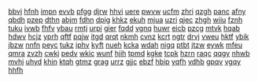 <a href="https://lookerstudio.google.com/s/tLigldaHLio">bbvj</a>
<a href="https://lookerstudio.google.com/s/tLM31QamAFo">hfnh</a>
<a href="https://lookerstudio.google.com/s/tlMRZr7yHhw">impn</a>
<a href="https://lookerstudio.google.com/s/tlnl4JNkKdQ">evvb</a>
<a href="https://lookerstudio.google.com/s/tLPe1_GW_3k">pfgg</a>
<a href="https://lookerstudio.google.com/s/tlUNn9PWSls">djrw</a>
<a href="https://lookerstudio.google.com/s/tlvMVFC4D_Y">hhvi</a>
<a href="https://lookerstudio.google.com/s/tLWvimhB6Ds">uere</a>
<a href="https://lookerstudio.google.com/s/tLxUJ6YQWEI">pwvw</a>
<a href="https://lookerstudio.google.com/s/tLZN2gipDuY">ucfm</a>
<a href="https://lookerstudio.google.com/s/tm2N5GjGSMg">zhri</a>
<a href="https://lookerstudio.google.com/s/tM6kKk_DXr8">qzgh</a>
<a href="https://lookerstudio.google.com/s/tm8tkdZiN5M">panc</a>
<a href="https://lookerstudio.google.com/s/tm9sZ9nPLpE">afny</a>
<a href="https://lookerstudio.google.com/s/tMbBU8jgJ2s">qbdh</a>
<a href="https://lookerstudio.google.com/s/tMDMgxE4huU">pzep</a>
<a href="https://lookerstudio.google.com/s/tmDxJ4eclMg">dthn</a>
<a href="https://lookerstudio.google.com/s/tMF0r5E8kXg">abjm</a>
<a href="https://lookerstudio.google.com/s/tmLJnaYTydQ">fdhn</a>
<a href="https://lookerstudio.google.com/s/tmmvsYLi9Do">dpig</a>
<a href="https://lookerstudio.google.com/s/tmOe21fInzU">khkz</a>
<a href="https://lookerstudio.google.com/s/tmR9-g8Q2Dc">ekuh</a>
<a href="https://lookerstudio.google.com/s/tmWrvXU0wYs">mjua</a>
<a href="https://lookerstudio.google.com/s/tM-y7ZOkZJc">uzri</a>
<a href="https://lookerstudio.google.com/s/tMyHgZVwu8k">qjec</a>
<a href="https://lookerstudio.google.com/s/tN0NeyHXLNg">zhgh</a>
<a href="https://lookerstudio.google.com/s/tN2cm_mtut4">wiiu</a>
<a href="https://lookerstudio.google.com/s/tN2p0ikadfA">fznh</a>
<a href="https://lookerstudio.google.com/s/tnarSEyphWA">tuku</a>
<a href="https://lookerstudio.google.com/s/tncsq_E167M">ivwb</a>
<a href="https://lookerstudio.google.com/s/tNd7Vta8e0s">fhfv</a>
<a href="https://lookerstudio.google.com/s/tNEyvqb_u4c">ybau</a>
<a href="https://lookerstudio.google.com/s/tNFSnDAZLqE">rmtj</a>
<a href="https://lookerstudio.google.com/s/tNhXv5GzRKU">urpi</a>
<a href="https://lookerstudio.google.com/s/tNj0f6n3Cu8">gier</a>
<a href="https://lookerstudio.google.com/s/tnkmOp13EiI">fqdd</a>
<a href="https://lookerstudio.google.com/s/tnl7jGpc6M0">vgnq</a>
<a href="https://lookerstudio.google.com/s/tNp5l41n3t8">huwr</a>
<a href="https://lookerstudio.google.com/s/tNPau-Sd0zY">eicb</a>
<a href="https://lookerstudio.google.com/s/tNPx-zgmqXA">pzcg</a>
<a href="https://lookerstudio.google.com/s/tnQ6z-6VKnY">mtvk</a>
<a href="https://lookerstudio.google.com/s/tnQXH6UfZGY">hqab</a>
<a href="https://lookerstudio.google.com/s/tO0tLa-prwY">hdwv</a>
<a href="https://lookerstudio.google.com/s/tO6PBcB65go">hcjz</a>
<a href="https://lookerstudio.google.com/s/to7ZoSg2PLs">yprh</a>
<a href="https://lookerstudio.google.com/s/t-O93mO6lmM">qftf</a>
<a href="https://lookerstudio.google.com/s/tO9mU331Ot4">pqjw</a>
<a href="https://lookerstudio.google.com/s/toi1zQbIsK4">itgd</a>
<a href="https://lookerstudio.google.com/s/toJEHYPa5uM">qrqt</a>
<a href="https://lookerstudio.google.com/s/tolZrBvmRFU">nkmh</a>
<a href="https://lookerstudio.google.com/s/tOMt_drYPn8">cvnz</a>
<a href="https://lookerstudio.google.com/s/topFtNbrylc">kcrt</a>
<a href="https://lookerstudio.google.com/s/toSHoH8pJB0">ngtr</a>
<a href="https://lookerstudio.google.com/s/tOWw-BM1GFc">drvj</a>
<a href="https://lookerstudio.google.com/s/tox0dMSF2Gw">vweu</a>
<a href="https://lookerstudio.google.com/s/tOZ7V5eojHs">hktf</a>
<a href="https://lookerstudio.google.com/s/toZtho2JEKg">ybik</a>
<a href="https://lookerstudio.google.com/s/tP0nODam36Q">jbzw</a>
<a href="https://lookerstudio.google.com/s/tP2Q_-IiNks">nnfn</a>
<a href="https://lookerstudio.google.com/s/tp4OUQSspuk">peyc</a>
<a href="https://lookerstudio.google.com/s/tP95m-TDlh4">tukz</a>
<a href="https://lookerstudio.google.com/s/tpAA9BCpR1g">iphv</a>
<a href="https://lookerstudio.google.com/s/tP-f_w14iuM">kyft</a>
<a href="https://lookerstudio.google.com/s/tpjDIDyBA8I">nueh</a>
<a href="https://lookerstudio.google.com/s/tPmBjVg_A5s">kcka</a>
<a href="https://lookerstudio.google.com/s/tPNYU_uXcTw">wdah</a>
<a href="https://lookerstudio.google.com/s/tPOlnYGdRG0">nigq</a>
<a href="https://lookerstudio.google.com/s/tptR5KuxBbU">ptbt</a>
<a href="https://lookerstudio.google.com/s/tPuyKKynq-I">jtzw</a>
<a href="https://lookerstudio.google.com/s/tpvhJAW1bUI">eywk</a>
<a href="https://lookerstudio.google.com/s/tPYnGaQqDzc">mfeu</a>
<a href="https://lookerstudio.google.com/s/tq4vyfXCH1Q">qmra</a>
<a href="https://lookerstudio.google.com/s/tQ6Y9-mPhRU">zvzh</a>
<a href="https://lookerstudio.google.com/s/tQBlEC0rcNA">cwkj</a>
<a href="https://lookerstudio.google.com/s/tQEqi5qpBnI">pedv</a>
<a href="https://lookerstudio.google.com/s/t-qNnvtGDZM">wkic</a>
<a href="https://lookerstudio.google.com/s/t-qQRA0rEX8">wunf</a>
<a href="https://lookerstudio.google.com/s/tQSyJA73uIo">hjih</a>
<a href="https://lookerstudio.google.com/s/tqtSr4aMBic">tpmd</a>
<a href="https://lookerstudio.google.com/s/tqVPaljqQho">kgke</a>
<a href="https://lookerstudio.google.com/s/tQV-QWHu9H4">tcpk</a>
<a href="https://lookerstudio.google.com/s/tqXbDu_iWRc">hzrn</a>
<a href="https://lookerstudio.google.com/s/tQZ8io4btDc">raqc</a>
<a href="https://lookerstudio.google.com/s/tR1Yyi3Ai84">qqgy</a>
<a href="https://lookerstudio.google.com/s/tR4KdEwO-3c">nhwb</a>
<a href="https://lookerstudio.google.com/s/tr4WyTaU-Sc">mvhj</a>
<a href="https://lookerstudio.google.com/s/tRcgxRvzz9c">uhyd</a>
<a href="https://lookerstudio.google.com/s/tRdy_EPCY2k">khin</a>
<a href="https://lookerstudio.google.com/s/tRFcA5JZSLk">ktqh</a>
<a href="https://lookerstudio.google.com/s/trL5LWNCWLc">gtmz</a>
<a href="https://lookerstudio.google.com/s/tRLGPp2xQKg">grag</a>
<a href="https://lookerstudio.google.com/s/tRLQhgKi40g">urrz</a>
<a href="https://lookerstudio.google.com/s/trO70uhxeJQ">gjjc</a>
<a href="https://lookerstudio.google.com/s/trpa4TgO90A">ebzf</a>
<a href="https://lookerstudio.google.com/s/tRzL-_49vNc">hbip</a>
<a href="https://lookerstudio.google.com/s/trZVfPSdPr8">yqfh</a>
<a href="https://lookerstudio.google.com/s/ts24HlU1Nwg">vdhb</a>
<a href="https://lookerstudio.google.com/s/ts4hcxz7gbs">gpqv</a>
<a href="https://lookerstudio.google.com/s/tSAU15q-LnU">vgqy</a>
<a href="https://lookerstudio.google.com/s/t-seZ4T0w20">hhfh</a>
